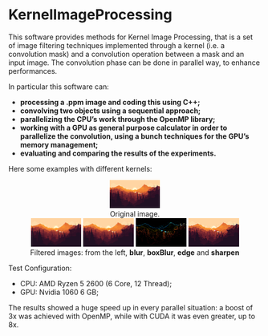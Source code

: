 # KernelImageProcessing
This software provides methods for Kernel Image Processing, that is a set 
of image filtering techniques implemented through a kernel (i.e. a convolution mask)
and a convolution operation between a mask and an input image. The convolution 
phase can be done in parallel way, to enhance performances.

In particular this software can:

- **processing a .ppm image and coding this using C++;**
- **convolving two objects using a sequential approach;**
- **parallelizing the CPU’s work through the OpenMP library;**
- **working with a GPU as general purpose calculator in order to parallelize the convolution, using a bunch techniques for the GPU’s memory management;**
- **evaluating and comparing the results of the experiments.**

Here some examples with different kernels:

<div align="center">

<div>
<img src="demoImages/sequential_identity.png" width="20%"/>
</div>
Original image.

</div>

<div align="center">

<div>
<img src="demoImages/sequential_blur.png" width="20%"/>
<img src="demoImages/sequential_boxBlur.png" width="20%""/>
<img src="demoImages/sequential_edge.png" width="20%""/>
<img src="demoImages/sequential_sharpen.png" width="20%""/>
</div>
Filtered images: from the left, <b>blur</b>, <b>boxBlur</b>, <b>edge</b> and <b>sharpen</b>

</div>

Test Configuration:

- CPU: AMD Ryzen 5 2600 (6 Core, 12 Thread);
- GPU: Nvidia 1060 6 GB;

The results showed a huge speed up in every parallel
situation: a boost of 3x was achieved with OpenMP, while
with CUDA it was even greater, up to 8x.